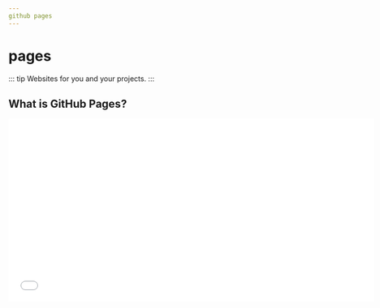 ```yaml
---
github pages
---
```


# pages

::: tip
Websites for you and your projects.
:::

## What is GitHub Pages?

<iframe src="//player.bilibili.com/player.html?aid=855497961&bvid=BV1hL4y1w72r&cid=758533662&page=1" width="720" height="360" scrolling="no" border="0" frameborder="no" framespacing="0" allowfullscreen="true"> </iframe>
